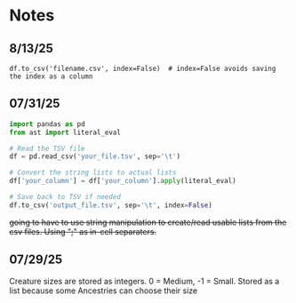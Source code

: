 # Notes

## 8/13/25
```
df.to_csv('filename.csv', index=False)  # index=False avoids saving the index as a column
```

## 07/31/25
```python
import pandas as pd
from ast import literal_eval

# Read the TSV file
df = pd.read_csv('your_file.tsv', sep='\t')

# Convert the string lists to actual lists
df['your_column'] = df['your_column'].apply(literal_eval)

# Save back to TSV if needed
df.to_csv('output_file.tsv', sep='\t', index=False)
```


~~going to have to use string manipulation to create/read usable lists from the csv files. Using ";" as in-cell separaters.~~

## 07/29/25
Creature sizes are stored as integers. 0 = Medium, -1 = Small. Stored as a list because some Ancestries can choose their size